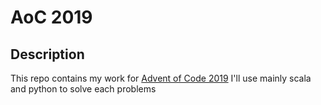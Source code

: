 # AoC 2019

## Description

This repo contains my work for [Advent of Code 2019](https://adventofcode.com/)
I'll use mainly scala and python to solve each problems

